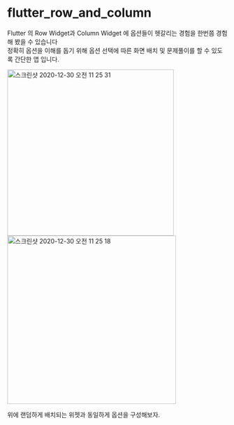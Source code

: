 # flutter_row_and_column

Flutter 의 Row Widget과 Column Widget 에 옵션들이 헷갈리는 경험을 한번쯤 경험해 봤을 수 있습니다  
정확히 옵션을 이해를 돕기 위해 옵션 선택에 따른 화면 배치 및 문제풀이를 할 수 있도록 간단한 앱 입니다.


<img width="381" alt="스크린샷 2020-12-30 오전 11 25 31" src="https://user-images.githubusercontent.com/36467891/103326176-7398b380-4a92-11eb-9fff-8c4abc1a5934.png"><img width="386" alt="스크린샷 2020-12-30 오전 11 25 18" src="https://user-images.githubusercontent.com/36467891/103326204-91661880-4a92-11eb-8b1a-007704b3d769.png">

위에 랜덤하게 배치되는 위젯과 동일하게 옵션을 구성해보자.  
